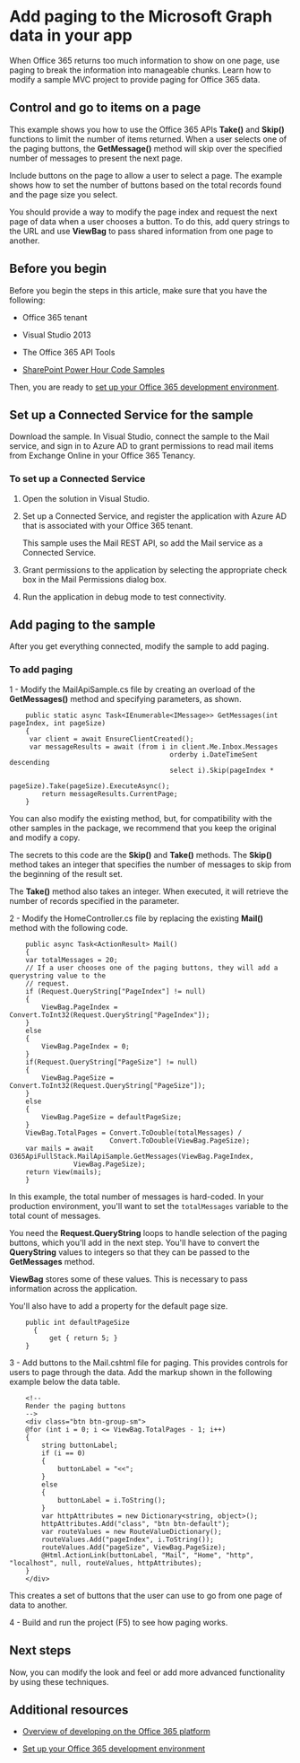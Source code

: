 ﻿
# Add paging to the Microsoft Graph data in your app 
 
When Office 365 returns too much information to show on one page, use paging to break the information into manageable chunks. Learn how to modify a sample MVC project to provide paging for Office 365 data. 
    

## Control and go to items on a page
<a name="sectionSection0"> </a>

This example shows you how to use the Office 365 APIs  **Take()** and **Skip()** functions to limit the number of items returned. When a user selects one of the paging buttons, the **GetMessage()** method will skip over the specified number of messages to present the next page.

Include buttons on the page to allow a user to select a page. The example shows how to set the number of buttons based on the total records found and the page size you select. 

You should provide a way to modify the page index and request the next page of data when a user chooses a button. To do this, add query strings to the URL and use  **ViewBag** to pass shared information from one page to another.


## Before you begin
<a name="sectionSection1"> </a>

Before you begin the steps in this article, make sure that you have the following:


- Office 365 tenant
    
- Visual Studio 2013
    
- The Office 365 API Tools
    
-  [SharePoint Power Hour Code Samples](https://github.com/OfficeDev/SharePoint-Power-Hour-Code-Samples)
    
Then, you are ready to  [set up your Office 365 development environment](..\howto\setup-development-environment.md).


## Set up a Connected Service for the sample
<a name="sectionSection2"> </a>

Download the sample. In Visual Studio, connect the sample to the Mail service, and sign in to Azure AD to grant permissions to read mail items from Exchange Online in your Office 365 Tenancy.


### To set up a Connected Service


1. Open the solution in Visual Studio.
    
2. Set up a Connected Service, and register the application with Azure AD that is associated with your Office 365 tenant.
    
    This sample uses the Mail REST API, so add the Mail service as a Connected Service.
    
3. Grant permissions to the application by selecting the appropriate check box in the Mail Permissions dialog box.
    
4. Run the application in debug mode to test connectivity.
    

## Add paging to the sample
<a name="sectionSection3"> </a>

After you get everything connected, modify the sample to add paging. 


### To add paging


1 - Modify the MailApiSample.cs file by creating an overload of the  **GetMessages()** method and specifying parameters, as shown.
   
```
    public static async Task<IEnumerable<IMessage>> GetMessages(int pageIndex, int pageSize) 
    { 
     var client = await EnsureClientCreated(); 
     var messageResults = await (from i in client.Me.Inbox.Messages 
                                        orderby i.DateTimeSent descending 
                                        select i).Skip(pageIndex *
                                        pageSize).Take(pageSize).ExecuteAsync(); 
        return messageResults.CurrentPage; 
    } 

```


You can also modify the existing method, but, for compatibility with the other samples in the package, we recommend that you keep the original and modify a copy.
    
The secrets to this code are the  **Skip()** and **Take()** methods. The **Skip()** method takes an integer that specifies the number of messages to skip from the beginning of the result set.
    
The  **Take()** method also takes an integer. When executed, it will retrieve the number of records specified in the parameter.
    
2 - Modify the HomeController.cs file by replacing the existing  **Mail()** method with the following code.
        
```
    public async Task<ActionResult> Mail() 
    { 
    var totalMessages = 20; 
    // If a user chooses one of the paging buttons, they will add a querystring value to the     
    // request. 
    if (Request.QueryString["PageIndex"] != null) 
    { 
        ViewBag.PageIndex = Convert.ToInt32(Request.QueryString["PageIndex"]); 
    } 
    else 
    {  
        ViewBag.PageIndex = 0; 
    } 
    if(Request.QueryString["PageSize"] != null) 
    { 
        ViewBag.PageSize = Convert.ToInt32(Request.QueryString["PageSize"]); 
    } 
    else 
    { 
        ViewBag.PageSize = defaultPageSize;                 
    } 
    ViewBag.TotalPages = Convert.ToDouble(totalMessages) /                           
                         Convert.ToDouble(ViewBag.PageSize); 
    var mails = await O365ApiFullStack.MailApiSample.GetMessages(ViewBag.PageIndex,
                ViewBag.PageSize); 
    return View(mails); 
    } 

``` 


In this example, the total number of messages is hard-coded. In your production environment, you'll want to set the `totalMessages` variable to the total count of messages.
    
You need the  **Request.QueryString** loops to handle selection of the paging buttons, which you'll add in the next step. You'll have to convert the **QueryString** values to integers so that they can be passed to the **GetMessages** method.
    
**ViewBag** stores some of these values. This is necessary to pass information across the application. 
    
You'll also have to add a property for the default page size.
    
```
    public int defaultPageSize  
      { 
          get { return 5; } 
    } 

```

3 - Add buttons to the Mail.cshtml file for paging. This provides controls for users to page through the data. Add the markup shown in the following example below the data table.

```
    <!-- 
    Render the paging buttons 
    --> 
    <div class="btn btn-group-sm"> 
    @for (int i = 0; i <= ViewBag.TotalPages - 1; i++) 
    { 
        string buttonLabel; 
        if (i == 0) 
        { 
            buttonLabel = "<<"; 
        } 
        else 
        { 
            buttonLabel = i.ToString(); 
        }         
        var httpAttributes = new Dictionary<string, object>(); 
        httpAttributes.Add("class", "btn btn-default"); 
        var routeValues = new RouteValueDictionary(); 
        routeValues.Add("pageIndex", i.ToString()); 
        routeValues.Add("pageSize", ViewBag.PageSize);             
        @Html.ActionLink(buttonLabel, "Mail", "Home", "http", "localhost", null, routeValues, httpAttributes); 
    } 
    </div> 

```


This creates a set of buttons that the user can use to go from one page of data to another. 
    
4 - Build and run the project (F5) to see how paging works.
    

## Next steps
<a name="sectionSection4"> </a>

Now, you can modify the look and feel or add more advanced functionality by using these techniques. 


## Additional resources
<a name="bk_addresources"> </a>


-  [Overview of developing on the Office 365 platform](..\howto\platform-development-overview.md)
    
-  [Set up your Office 365 development environment](..\howto\setup-development-environment.md)
    

